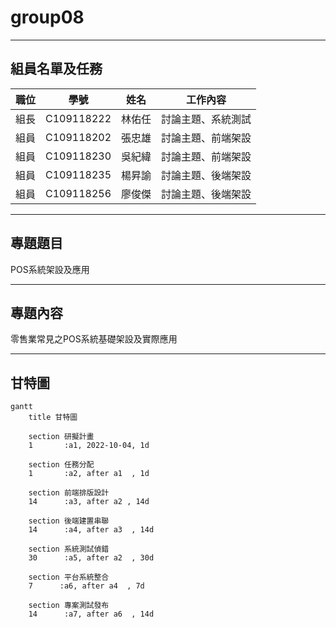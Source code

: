 # group08
***

## 組員名單及任務
|職位 |學號|姓名|工作內容|
|-----|--------|--------|--------|
|組長|C109118222|林佑任|討論主題、系統測試|
|組員|C109118202|張忠雄|討論主題、前端架設|
|組員|C109118230|吳紀緯|討論主題、前端架設|
|組員|C109118235|楊昇諭|討論主題、後端架設|
|組員|C109118256|廖俊傑|討論主題、後端架設|
***

## 專題題目
POS系統架設及應用
***

## 專題內容
零售業常見之POS系統基礎架設及實際應用
***

## 甘特圖
```mermaid
gantt
    title 甘特圖
    
    section 研擬計畫
    1       :a1, 2022-10-04, 1d
   
    section 任務分配
    1       :a2, after a1  , 1d
    
    section 前端排版設計
    14      :a3, after a2 , 14d
    
    section 後端建置串聯
    14      :a4, after a3  , 14d
    
    section 系統測試偵錯
    30      :a5, after a2  , 30d
    
    section 平台系統整合
    7      :a6, after a4  , 7d
    
    section 專案測試發布
    14      :a7, after a6  , 14d
   
```

